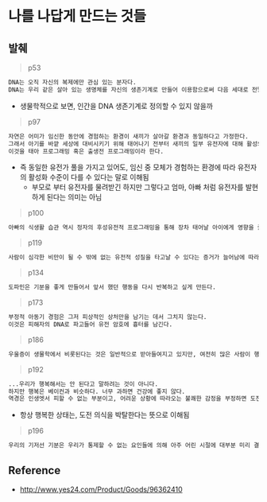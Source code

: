 # 나를 나답게 만드는 것들

## 발췌

> p53

```txt
DNA는 오직 자신의 복제에만 관심 있는 분자다. 
DNA는 우리 같은 살아 있는 생명체를 자신의 생존기계로 만들어 이용함으로써 다음 세대로 전달될 가능성을 극대화 한다.
```

- 생물학적으로 보면, 인간을 DNA 생존기계로 정의할 수 있지 않을까

> p97

```txt
자연은 어미가 임신한 동안에 경험하는 환경이 새끼가 살아갈 환경과 동일하다고 가정한다.
그래서 아기를 바깥 세상에 대비시키기 위해 태어나기 전부터 새끼의 일부 유전자에 대해 활성의 수준을 미리 프로그래밍해놓는다.
이것을 태아 프로그래밍 혹은 출생전 프로그래밍이라 한다.
```

- 즉 동일한 유전가 풀을 가지고 있어도, 임신 중 모체가 경험하는 환경에 따라 유전자의 활성화 수준이 다를 수 있다는 말로 이해됨
	- 부모로 부터 유전자를 물려받긴 하지만 그렇다고 엄마, 아빠 처럼 유전자를 발현하게 된다는 의미는 아님

> p100

```txt
아빠의 식생활 습관 역시 정자의 후성유전적 프로그래밍을 통해 장차 태어날 아이에게 영향을 줄 수 있다는 점..
```

> p119

```txt
사람이 심각한 비만이 될 수 밖에 없는 유전적 성질을 타고날 수 있다는 증거가 늘어남에 따라 병적 비만이 도적적으로 맹비난을 해야 할 의지박약의 문제가 아니라 추가적인 과학적 연구가 필요한 하나의 질병임을 더 많은 사람이 깨달아야 할 것이다.
```

> p134

```txt
도파민은 기분을 좋게 만들어서 앞서 했던 행동을 다시 반복하고 싶게 만든다.
```

> p173

```txt
부정적 아동기 경험은 그저 피상적인 상처만을 남기는 데서 그치지 않는다.
이것은 피해자의 DNA로 파고들어 유전 암호에 흉터를 남긴다.
```

> p186

```txt
우울증이 생물학에서 비롯된다는 것은 일반적으로 받아들여지고 있지만, 여전히 많은 사람이 행복을 좌우하는 가장 중요한 것은 정신 자세라 믿고 있다.
```

> p192

```txt
...우리가 행복해서는 안 된다고 말하려는 것이 아니다.
하지만 행복은 베이컨과 비슷하다. 너무 과하면 건강에 좋지 않다.
역경은 인생엣서 피할 수 없는 부분이고, 어려운 상황에 따라오는 불쾌한 감정을 부정하면 도전에 필요한 생리적 도구를 박탈당한다.
```
- 항상 행복한 상태는, 도전 의식을 박탈한다는 뜻으로 이해됨

> p196

```txt
우리의 기저선 기분은 우리가 통제할 수 없는 요인들에 의해 아주 어린 시절에 대부분 미리 결정된다는 것이다. 나이가 들면서 생기는 기분의 변화에 대해서는 우리는 별로 할 수 있는 것이 없다.
```

## Reference
- http://www.yes24.com/Product/Goods/96362410